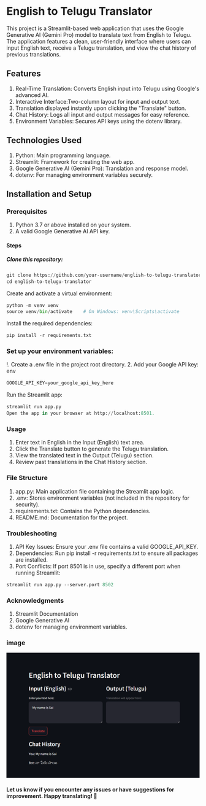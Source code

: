 # English to Telugu Translator
This project is a Streamlit-based web application that uses the Google Generative AI (Gemini Pro) model to translate text from English to Telugu. The application features a clean, user-friendly interface where users can input English text, receive a Telugu translation, and view the chat history of previous translations.

## Features
1. Real-Time Translation: Converts English input into Telugu using Google's advanced AI.
2. Interactive Interface:Two-column layout for input and output text.
3. Translation displayed instantly upon clicking the "Translate" button.
4. Chat History: Logs all input and output messages for easy reference.
5. Environment Variables: Secures API keys using the dotenv library.

## Technologies Used
1. Python: Main programming language.
2. Streamlit: Framework for creating the web app.
3. Google Generative AI (Gemini Pro): Translation and response model.
4. dotenv: For managing environment variables securely.

## Installation and Setup
### Prerequisites
1. Python 3.7 or above installed on your system.
1. A valid Google Generative AI API key.
#### Steps
##### Clone this repository:
```python
git clone https://github.com/your-username/english-to-telugu-translator.git
cd english-to-telugu-translator
```
Create and activate a virtual environment:
```python
python -m venv venv
source venv/bin/activate    # On Windows: venv\Scripts\activate
```
Install the required dependencies:
```python
pip install -r requirements.txt
```

### Set up your environment variables:
!. Create a .env file in the project root directory.
2. Add your Google API key: env
```python
GOOGLE_API_KEY=your_google_api_key_here
```

Run the Streamlit app:
```python
streamlit run app.py
Open the app in your browser at http://localhost:8501.
```
### Usage
1. Enter text in English in the Input (English) text area.
2. Click the Translate button to generate the Telugu translation.
3. View the translated text in the Output (Telugu) section.
4. Review past translations in the Chat History section.
### File Structure
1. app.py: Main application file containing the Streamlit app logic.
2. .env: Stores environment variables (not included in the repository for security).
3. requirements.txt: Contains the Python dependencies.
4. README.md: Documentation for the project.
### Troubleshooting
1. API Key Issues: Ensure your .env file contains a valid GOOGLE_API_KEY.
2. Dependencies: Run pip install -r requirements.txt to ensure all packages are installed.
3. Port Conflicts: If port 8501 is in use, specify a different port when running Streamlit:
```python
streamlit run app.py --server.port 8502
```


### Acknowledgments
1. Streamlit Documentation
2. Google Generative AI
3. dotenv for managing environment variables.

### image 
![alt_image](https://github.com/Saimoguloju/translator/blob/main/image.png)
   

#### Let us know if you encounter any issues or have suggestions for improvement. Happy translating! 🎉
